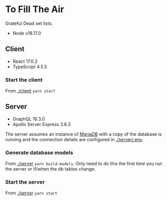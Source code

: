 # To Fill The Air

Grateful Dead set lists.

- Node v18.17.0

## Client

- React 17.0.2
- TypeScript 4.5.5

### Start the client

From [./client]() `yarn start`

## Server

- GraphQL 16.3.0
- Apollo Server Express 3.6.3

The server assumes an instance of [MariaDB](https://mariadb.org/) with a copy of the database is running and the connection details are configured in [./server/.env]().

### Generate database models

From [./server]() `yarn build:models`. Only need to do this the first time you run the server or if/when the db tables change.

### Start the server

From [./server]() `yarn start`
